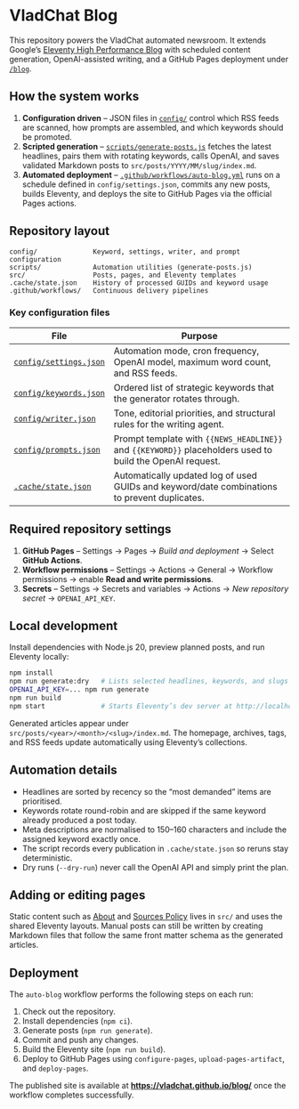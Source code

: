# VladChat Blog

This repository powers the VladChat automated newsroom. It extends Google’s [Eleventy High Performance Blog](https://www.industrialempathy.com/posts/eleventy-high-performance-blog/) with scheduled content generation, OpenAI-assisted writing, and a GitHub Pages deployment under [`/blog`](https://vladchat.github.io/blog/).

## How the system works

1. **Configuration driven** – JSON files in [`config/`](config/) control which RSS feeds are scanned, how prompts are assembled, and which keywords should be promoted.
2. **Scripted generation** – [`scripts/generate-posts.js`](scripts/generate-posts.js) fetches the latest headlines, pairs them with rotating keywords, calls OpenAI, and saves validated Markdown posts to `src/posts/YYYY/MM/slug/index.md`.
3. **Automated deployment** – [`.github/workflows/auto-blog.yml`](.github/workflows/auto-blog.yml) runs on a schedule defined in `config/settings.json`, commits any new posts, builds Eleventy, and deploys the site to GitHub Pages via the official Pages actions.

## Repository layout

```
config/              Keyword, settings, writer, and prompt configuration
scripts/             Automation utilities (generate-posts.js)
src/                 Posts, pages, and Eleventy templates
.cache/state.json    History of processed GUIDs and keyword usage
.github/workflows/   Continuous delivery pipelines
```

### Key configuration files

| File | Purpose |
| --- | --- |
| [`config/settings.json`](config/settings.json) | Automation mode, cron frequency, OpenAI model, maximum word count, and RSS feeds. |
| [`config/keywords.json`](config/keywords.json) | Ordered list of strategic keywords that the generator rotates through. |
| [`config/writer.json`](config/writer.json) | Tone, editorial priorities, and structural rules for the writing agent. |
| [`config/prompts.json`](config/prompts.json) | Prompt template with `{{NEWS_HEADLINE}}` and `{{KEYWORD}}` placeholders used to build the OpenAI request. |
| [`.cache/state.json`](.cache/state.json) | Automatically updated log of used GUIDs and keyword/date combinations to prevent duplicates. |

## Required repository settings

1. **GitHub Pages** – Settings → Pages → *Build and deployment* → Select **GitHub Actions**.
2. **Workflow permissions** – Settings → Actions → General → Workflow permissions → enable **Read and write permissions**.
3. **Secrets** – Settings → Secrets and variables → Actions → *New repository secret* → `OPENAI_API_KEY`.

## Local development

Install dependencies with Node.js 20, preview planned posts, and run Eleventy locally:

```bash
npm install
npm run generate:dry   # Lists selected headlines, keywords, and slugs without calling OpenAI
OPENAI_API_KEY=... npm run generate
npm run build
npm start              # Starts Eleventy’s dev server at http://localhost:8080/
```

Generated articles appear under `src/posts/<year>/<month>/<slug>/index.md`. The homepage, archives, tags, and RSS feeds update automatically using Eleventy’s collections.

## Automation details

- Headlines are sorted by recency so the “most demanded” items are prioritised.
- Keywords rotate round-robin and are skipped if the same keyword already produced a post today.
- Meta descriptions are normalised to 150–160 characters and include the assigned keyword exactly once.
- The script records every publication in `.cache/state.json` so reruns stay deterministic.
- Dry runs (`--dry-run`) never call the OpenAI API and simply print the plan.

## Adding or editing pages

Static content such as [About](src/about/index.md) and [Sources Policy](src/sources-policy/index.md) lives in `src/` and uses the shared Eleventy layouts. Manual posts can still be written by creating Markdown files that follow the same front matter schema as the generated articles.

## Deployment

The `auto-blog` workflow performs the following steps on each run:

1. Check out the repository.
2. Install dependencies (`npm ci`).
3. Generate posts (`npm run generate`).
4. Commit and push any changes.
5. Build the Eleventy site (`npm run build`).
6. Deploy to GitHub Pages using `configure-pages`, `upload-pages-artifact`, and `deploy-pages`.

The published site is available at **https://vladchat.github.io/blog/** once the workflow completes successfully.
